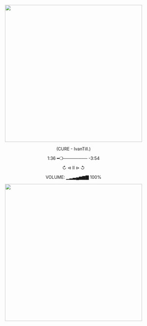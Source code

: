
<p align="center">
<img src="https://i.pinimg.com/736x/f8/21/23/f821239a3a42808c3d938535278de79d.jpg" width="450" />
</p>

<p align="center"> (CURE - IvanTill.) </p>
<p align="center"> 1:36 ━❍──────── -3:54 </p>
<p align="center"> ↻     ⊲  Ⅱ  ⊳     ↺ </p>
<p align="center"> VOLUME: ▁▂▃▄▅▆▇ 100% </p>

<p align="center">
<img src="https://i.pinimg.com/736x/c6/eb/93/c6eb93d5fd93e0c04b42c50a6ba1f4b9.jpg" width="450" />
</p>

